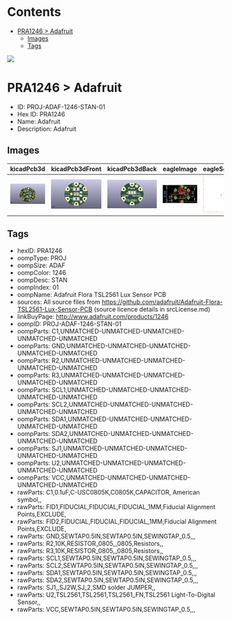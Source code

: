 



Contents
========

* [PRA1246 > Adafruit](#pra1246--adafruit)
	* [Images](#images)
	* [Tags](#tags)
  
![][im]
# PRA1246 > Adafruit

- ID: PROJ-ADAF-1246-STAN-01
- Hex ID: PRA1246
- Name: Adafruit
- Description: Adafruit

## Images
  
  

|kicadPcb3d|kicadPcb3dFront|kicadPcb3dBack|eagleImage|eagleSchemImage|
| :---: | :---: | :---: | :---: | :---: |
|[![kicadPcb3d](kicadPcb3d_140.png)](kicadPcb3d.png)|[![kicadPcb3dFront](kicadPcb3dFront_140.png)](kicadPcb3dFront.png)|[![kicadPcb3dBack](kicadPcb3dBack_140.png)](kicadPcb3dBack.png)|[![eagleImage](eagleImage_140.png)](eagleImage.png)|[![eagleSchemImage](eagleSchemImage_140.png)](eagleSchemImage.png)|

## Tags

- hexID: PRA1246
- oompType: PROJ
- oompSize: ADAF
- oompColor: 1246
- oompDesc: STAN
- oompIndex: 01
- oompName: Adafruit Flora TSL2561 Lux Sensor PCB
- sources: All source files from https://github.com/adafruit/Adafruit-Flora-TSL2561-Lux-Sensor-PCB (source licence details in srcLicense.md)
- linkBuyPage: http://www.adafruit.com/products/1246
- oompID: PROJ-ADAF-1246-STAN-01
- oompParts: C1,UNMATCHED-UNMATCHED-UNMATCHED-UNMATCHED-UNMATCHED
- oompParts: GND,UNMATCHED-UNMATCHED-UNMATCHED-UNMATCHED-UNMATCHED
- oompParts: R2,UNMATCHED-UNMATCHED-UNMATCHED-UNMATCHED-UNMATCHED
- oompParts: R3,UNMATCHED-UNMATCHED-UNMATCHED-UNMATCHED-UNMATCHED
- oompParts: SCL1,UNMATCHED-UNMATCHED-UNMATCHED-UNMATCHED-UNMATCHED
- oompParts: SCL2,UNMATCHED-UNMATCHED-UNMATCHED-UNMATCHED-UNMATCHED
- oompParts: SDA1,UNMATCHED-UNMATCHED-UNMATCHED-UNMATCHED-UNMATCHED
- oompParts: SDA2,UNMATCHED-UNMATCHED-UNMATCHED-UNMATCHED-UNMATCHED
- oompParts: SJ1,UNMATCHED-UNMATCHED-UNMATCHED-UNMATCHED-UNMATCHED
- oompParts: U2,UNMATCHED-UNMATCHED-UNMATCHED-UNMATCHED-UNMATCHED
- oompParts: VCC,UNMATCHED-UNMATCHED-UNMATCHED-UNMATCHED-UNMATCHED
- rawParts: C1,0.1uF,C-USC0805K,C0805K,CAPACITOR, American symbol,,
- rawParts: FID1,FIDUCIAL,FIDUCIAL,FIDUCIAL_1MM,Fiducial Alignment Points,EXCLUDE,
- rawParts: FID2,FIDUCIAL,FIDUCIAL,FIDUCIAL_1MM,Fiducial Alignment Points,EXCLUDE,
- rawParts: GND,SEWTAP0.5IN,SEWTAP0.5IN,SEWINGTAP_0.5,,,
- rawParts: R2,10K,RESISTOR_0805,_0805,Resistors,,
- rawParts: R3,10K,RESISTOR_0805,_0805,Resistors,,
- rawParts: SCL1,SEWTAP0.5IN,SEWTAP0.5IN,SEWINGTAP_0.5,,,
- rawParts: SCL2,SEWTAP0.5IN,SEWTAP0.5IN,SEWINGTAP_0.5,,,
- rawParts: SDA1,SEWTAP0.5IN,SEWTAP0.5IN,SEWINGTAP_0.5,,,
- rawParts: SDA2,SEWTAP0.5IN,SEWTAP0.5IN,SEWINGTAP_0.5,,,
- rawParts: SJ1,,SJ2W,SJ_2,SMD solder JUMPER,,
- rawParts: U2,TSL2561,TSL2561,TSL2561_FN,TSL2561 Light-To-Digital Sensor,,
- rawParts: VCC,SEWTAP0.5IN,SEWTAP0.5IN,SEWINGTAP_0.5,,,



[im]: kicadPcb3d_450.png

